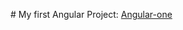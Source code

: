 #   M y   f i r s t   A n g u l a r   P r o j e c t : [Angular-one](https://angular-pirveli.netlify.app/)
